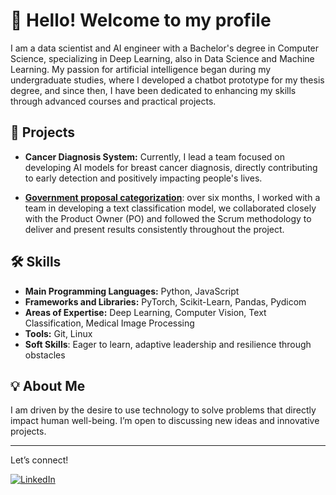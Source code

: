# 👋 Hello! Welcome to my profile

I am a data scientist and AI engineer with a Bachelor's degree in Computer Science, specializing in Deep Learning, also in Data Science and Machine Learning. My passion for artificial intelligence began during my undergraduate studies, where I developed a chatbot prototype for my thesis degree, and since then, I have been dedicated to enhancing my skills through advanced courses and practical projects.

## 🚀 Projects
- **Cancer Diagnosis System:** Currently, I lead a team focused on developing AI models for breast cancer diagnosis, directly contributing to early detection and positively impacting people's lives.

- **[Government proposal categorization](https://github.com/ResidenciaTICBrisa/BP-Classificador-de-Propostas)**: over six months, I worked with a team in developing a text classification model, we collaborated closely with the Product Owner (PO) and followed the Scrum methodology to deliver and present results consistently throughout the project.

## 🛠️ Skills
- **Main Programming Languages:** Python, JavaScript
- **Frameworks and Libraries:** PyTorch, Scikit-Learn, Pandas, Pydicom
- **Areas of Expertise:** Deep Learning, Computer Vision, Text Classification, Medical Image Processing
- **Tools:** Git, Linux
- **Soft Skills**: Eager to learn, adaptive leadership and resilience through obstacles

## 💡 About Me
I am driven by the desire to use technology to solve problems that directly impact human well-being. I’m open to discussing new ideas and innovative projects.

---

Let’s connect!

[![LinkedIn](https://img.shields.io/badge/LinkedIn-400080?style=for-the-badge&logo=linkedin&logoColor=00000)]([https://www.linkedin.com/in/your-profile](https://www.linkedin.com/in/alexandre-oli-747936186/))

